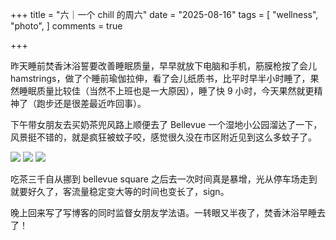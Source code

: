 +++
title = "六｜一个 chill 的周六"
date = "2025-08-16"
tags = [
    "wellness",
    "photo",
]
comments = true

+++

昨天睡前焚香沐浴誓要改善睡眠质量，早早就放下电脑和手机，筋膜枪按了会儿 hamstrings，做了个睡前瑜伽拉伸，看了会儿纸质书，比平时早半小时睡了，果然睡眠质量比较佳（当然不上班也是一大原因），睡了快 9 小时，今天果然就更精神了（跑步还是很差最近咋回事）。

下午带女朋友去买奶茶兜风路上顺便去了 Bellevue 一个湿地小公园溜达了一下，风景挺不错的，就是疯狂被蚊子咬，感觉很久没在市区附近见到这么多蚊子了。

![](https://media.douchi.space/douchi/media_attachments/files/115/041/467/606/694/578/original/78c570f50214362b.jpg)
![](https://media.douchi.space/douchi/media_attachments/files/115/041/467/699/787/943/original/95f2704492ab7ae5.jpg)
![](https://media.douchi.space/douchi/media_attachments/files/115/041/467/706/653/907/original/63a1f05b9c6d05f4.jpg)

吃茶三千自从挪到 bellevue square 之后去一次时间真是暴增，光从停车场走到就要好久了，客流量稳定变大等的时间也变长了，sign。

晚上回来写了写博客的同时监督女朋友学法语。一转眼又半夜了，焚香沐浴早睡去了！